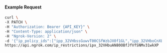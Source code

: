 <!-- Code generated for API Clients. DO NOT EDIT. -->

#### Example Request

```bash
curl \
-X PATCH \
-H "Authorization: Bearer {API_KEY}" \
-H "Content-Type: application/json" \
-H "Ngrok-Version: 2" \
-d '{"ip_policy_ids":["ipp_32VHbssGuwvT00CSfWzbJX0f1GL","ipp_32VHboCnXLshDX9FFG3sPV9EAOh"]}' \
https://api.ngrok.com/ip_restrictions/ipx_32VHbuAN80OBfJfVfSNMv31wkXP
```
